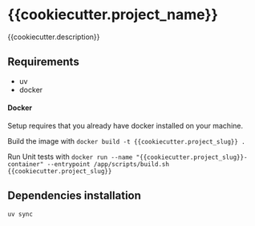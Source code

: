 # {{cookiecutter.project_name}}

{{cookiecutter.description}}

## Requirements

* uv
* docker

#### Docker

Setup requires that you already have docker installed on your machine.

Build the image with `docker build -t {{cookiecutter.project_slug}} .`

Run Unit tests with `docker run --name "{{cookiecutter.project_slug}}-container" --entrypoint /app/scripts/build.sh {{cookiecutter.project_slug}}`

## Dependencies installation

`uv sync`

